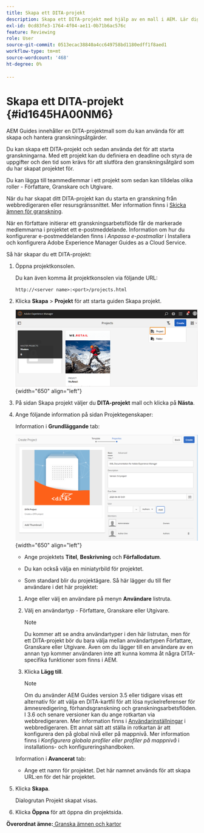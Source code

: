 ```yaml
---
title: Skapa ett DITA-projekt
description: Skapa ett DITA-projekt med hjälp av en mall i AEM. Lär dig hur du använder ett DITA-projekt för att initiera granskningarna.
exl-id: 0cd83fe3-1764-4f04-ae11-0b71b6ac576c
feature: Reviewing
role: User
source-git-commit: 0513ecac38840a4cc649758bd1180edff1f8aed1
workflow-type: tm+mt
source-wordcount: '468'
ht-degree: 0%

---
```


# Skapa ett DITA-projekt {#id1645HA00NM6}

AEM Guides innehåller en DITA-projektmall som du kan använda för att skapa och hantera granskningsåtgärder.

Du kan skapa ett DITA-projekt och sedan använda det för att starta granskningarna. Med ett projekt kan du definiera en deadline och styra de uppgifter och den tid som krävs för att slutföra den granskningsåtgärd som du har skapat projektet för.

Du kan lägga till teammedlemmar i ett projekt som sedan kan tilldelas olika roller - Författare, Granskare och Utgivare.

När du har skapat ditt DITA-projekt kan du starta en granskning från webbredigeraren eller resursgränssnittet. Mer information finns i [Skicka ämnen för granskning](review-send-topics-for-review.md#).

När en författare initierar ett granskningsarbetsflöde får de markerade medlemmarna i projektet ett e-postmeddelande. Information om hur du konfigurerar e-postmeddelanden finns i *Anpassa e-postmallar* i Installera och konfigurera Adobe Experience Manager Guides as a Cloud Service.

Så här skapar du ett DITA-projekt:

1. Öppna projektkonsolen.

   Du kan även komma åt projektkonsolen via följande URL:

   ```http
   http://<server name>:<port>/projects.html
   ```

1. Klicka **Skapa** \> **Projekt** för att starta guiden Skapa projekt.

   ![](images/project-console-63.png){width="650" align="left"}

1. På sidan Skapa projekt väljer du **DITA-projekt** mall och klicka på **Nästa**.

1. Ange följande information på sidan Projektegenskaper:

   Information i **Grundläggande** tab:

   ![](images/create-project.png){width="650" align="left"}

   - Ange projektets **Titel**, **Beskrivning** och **Förfallodatum**.

   - Du kan också välja en miniatyrbild för projektet.

   - Som standard blir du projektägare. Så här lägger du till fler användare i det här projektet:

   1. Ange eller välj en användare på menyn **Användare** listruta.

   1. Välj en användartyp - Författare, Granskare eller Utgivare.

      >[!NOTE]
      >
      >Du kommer att se andra användartyper i den här listrutan, men för ett DITA-projekt bör du bara välja mellan användartypen Författare, Granskare eller Utgivare. Även om du lägger till en användare av en annan typ kommer användaren inte att kunna komma åt några DITA-specifika funktioner som finns i AEM.

   1. Klicka **Lägg till**.

      >[!NOTE]
      >
      >Om du använder AEM Guides version 3.5 eller tidigare visas ett alternativ för att välja en DITA-kartfil för att lösa nyckelreferenser för ämnesredigering, förhandsgranskning och granskningsarbetsflöden. I 3.6 och senare versioner kan du ange rotkartan via webbredigeraren. Mer information finns i [Användarinställningar](web-editor-features.md#id2087G0P40SB) i webbredigeraren. Ett annat sätt att ställa in rotkartan är att konfigurera den på global nivå eller på mappnivå. Mer information finns i *Konfigurera globala profiler eller profiler på mappnivå* i installations- och konfigureringshandboken.

   Information i **Avancerat** tab:

   - Ange ett namn för projektet. Det här namnet används för att skapa URL:en för det här projektet.

1. Klicka **Skapa**.

   Dialogrutan Projekt skapat visas.

1. Klicka **Öppna** för att öppna din projektsida.


**Överordnat ämne:**[ Granska ämnen och kartor](review.md)
